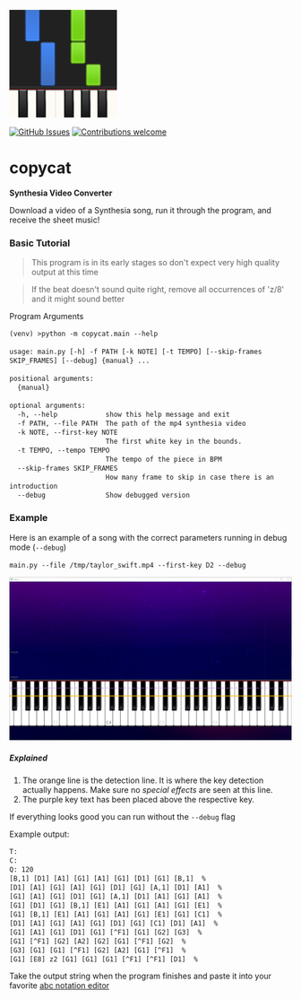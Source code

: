 ![](public/synthesia.png)

[![GitHub Issues](https://img.shields.io/github/issues/SoloSteve/copycat)](https://github.com/SoloSteve/magic-search/issues)
[![Contributions welcome](https://img.shields.io/badge/contributions-welcome-brightgreen.svg)]()
# copycat
**Synthesia Video Converter**

Download a video of a Synthesia song, run it through the program, and receive the sheet music!

### Basic Tutorial
> This program is in its early stages so don't expect very high quality output at this time

> If the beat doesn't sound quite right, remove all occurrences of 'z/8' and it might sound better

Program Arguments
```text
(venv) >python -m copycat.main --help

usage: main.py [-h] -f PATH [-k NOTE] [-t TEMPO] [--skip-frames SKIP_FRAMES] [--debug] {manual} ...

positional arguments:
  {manual}

optional arguments:
  -h, --help            show this help message and exit
  -f PATH, --file PATH  The path of the mp4 synthesia video
  -k NOTE, --first-key NOTE
                        The first white key in the bounds.
  -t TEMPO, --tempo TEMPO
                        The tempo of the piece in BPM
  --skip-frames SKIP_FRAMES
                        How many frame to skip in case there is an introduction
  --debug               Show debugged version
```

### Example
Here is an example of a song with the correct parameters running in debug mode (`--debug`)

`main.py --file /tmp/taylor_swift.mp4 --first-key D2 --debug`

![](public/debug_example.png)

##### Explained
1. The orange line is the detection line. It is where the key detection actually happens. Make sure no *special effects* are seen at this line.
2. The purple key text has been placed above the respective key.

If everything looks good you can run without the `--debug` flag

Example output:
```text
T: 
C: 
Q: 120
[B,1] [D1] [A1] [G1] [A1] [G1] [D1] [G1] [B,1]  %
[D1] [A1] [G1] [A1] [G1] [D1] [G1] [A,1] [D1] [A1]  %
[G1] [A1] [G1] [D1] [G1] [A,1] [D1] [A1] [G1] [A1]  %
[G1] [D1] [G1] [B,1] [E1] [A1] [G1] [A1] [G1] [E1]  %
[G1] [B,1] [E1] [A1] [G1] [A1] [G1] [E1] [G1] [C1]  %
[D1] [A1] [G1] [A1] [G1] [D1] [G1] [C1] [D1] [A1]  %
[G1] [A1] [G1] [D1] [G1] [^F1] [G1] [G2] [G3]  %
[G1] [^F1] [G2] [A2] [G2] [G1] [^F1] [G2]  %
[G3] [G1] [G1] [^F1] [G2] [A2] [G1] [^F1]  %
[G1] [E8] z2 [G1] [G1] [G1] [^F1] [^F1] [D1]  %
```

Take the output string when the program finishes and paste it into your favorite
[abc notation editor](https://www.abcjs.net/abcjs-editor.html)